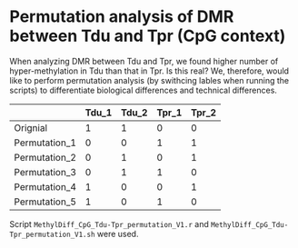 # Permutation analysis of DMR between Tdu and Tpr (CpG context)
When analyzing DMR between Tdu and Tpr, we found higher number of hyper-methylation in Tdu than that in Tpr. Is this real? We, therefore, would like to perform permutation analysis (by swithcing lables when running the scripts) to differentiate biological differences and technical differences.

| | Tdu_1 | Tdu_2 | Tpr_1 | Tpr_2 |
|-|-|-|-|-|
| Orignial | 1 | 1 | 0 | 0 |
| Permutation_1 |0 | 0|1 |1 |
| Permutation_2 | 0| 1| 0| 1|
| Permutation_3 | 0| 1| 1| 0|
| Permutation_4 | 1| 0| 0| 1|
| Permutation_5 | 1| 0| 1| 0|

Script `MethylDiff_CpG_Tdu-Tpr_permutation_V1.r` and `MethylDiff_CpG_Tdu-Tpr_permutation_V1.sh` were used.
